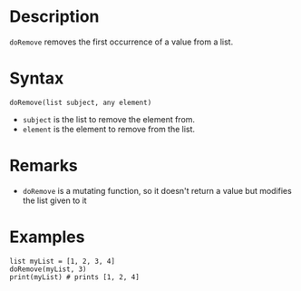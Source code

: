 ﻿# Description

`doRemove` removes the first occurrence of a value from a list.

# Syntax

```step
doRemove(list subject, any element)
```

- `subject` is the list to remove the element from.
- `element` is the element to remove from the list.

# Remarks

- `doRemove` is a mutating function, so it doesn't return a value but modifies the list given to it

# Examples

```step
list myList = [1, 2, 3, 4]
doRemove(myList, 3)
print(myList) # prints [1, 2, 4]
```
